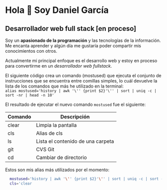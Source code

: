 # Hola 👋 Soy Daniel García
## Desarrollador web full stack [en proceso]

Soy un **apasionado de la programación** y las tecnologías de la información. Me encanta aprender y algún día me gustaría poder compartir mis conocimientos con otros.

Actualmente mi principal enfoque es el desarrollo web y estoy en proceso para convertirme en un *desarrollador web fullstack*.

El siguiente código crea un comando (mostused) que ejecuta el conjunto de instrucciones que se encuentra entre comillas simples, lo cuál devuelve la lista de los comandos que más he utilizado en la terminal:  
`alias mostused='history | awk '\'' {print $2}'\'' | sort | uniq -c | sort -nr | head -n 10'`  

El resultado de ejecutar el nuevo comando `mostused` fue el siguiente:

| Comando  | Descripción                       |
|----------|-----------------------------------|
| clear    | Limpia la pantalla                |
| cls      | Alias de cls                      |
| ls       | Lista el contenido de una carpeta |
| git      | CVS Git                           |
| cd       | Cambiar de directorio             |

Estos son mis alias más utilizados por el momento:
```bash
  mostused='history | awk '\'' {print $2}'\'' | sort | uniq -c | sort -nr | head -n 10'
  cls='clear
```

<!--
**danhiel98/danhiel98** is a ✨ _special_ ✨ repository because its `README.md` (this file) appears on your GitHub profile.

Here are some ideas to get you started:

- 🔭 I’m currently working on ...
- 🌱 I’m currently learning ...
- 👯 I’m looking to collaborate on ...
- 🤔 I’m looking for help with ...
- 💬 Ask me about ...
- 📫 How to reach me: ...
- 😄 Pronouns: ...
- ⚡ Fun fact: ...
-->
